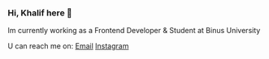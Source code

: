 ### Hi, Khalif here 👋

Im currently working as a Frontend Developer & Student at Binus University

U can reach me on:
<a href="mailto:email@akhmadkha.id" target="_blank">Email</a>
<a href="https://instagram.com/khalifmv" target="_blank">Instagram</a>
<!--
**akhmadkha/akhmadkha** is a ✨ _special_ ✨ repository because its `README.md` (this file) appears on your GitHub profile.

Here are some ideas to get you started:

- 🔭 I’m currently working on ...
- 🌱 I’m currently learning ...
- 👯 I’m looking to collaborate on ...
- 🤔 I’m looking for help with ...
- 💬 Ask me about ...
- 📫 How to reach me: ...
- 😄 Pronouns: ...
- ⚡ Fun fact: ...
-->
